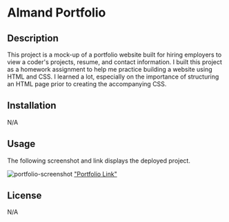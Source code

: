  
# Almand Portfolio

## Description

This project is a mock-up of a portfolio website built for hiring employers to view a coder's projects, resume, and contact information. I built this project as a homework assignment to help me practice building a website using HTML and CSS. I learned a lot, especially on the importance of structuring an HTML page prior to creating the accompanying CSS. 

## Installation

N/A

## Usage

The following screenshot and link displays the deployed project. 

![portfolio-screenshot](assets/images/portfolio.jpg)
["Portfolio Link"](https://jalmand2.github.io/challenge-two/)
## License

N/A



